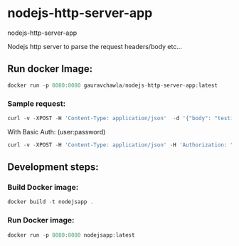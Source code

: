 # nodejs-http-server-app
nodejs-http-server-app

Nodejs http server to parse the request headers/body etc... 

## Run docker Image:
```javascript
docker run -p 8080:8080 gauravchawla/nodejs-http-server-app:latest
```

### Sample request:
```javascript
curl -v -XPOST -H 'Content-Type: application/json'  -d '{"body": "testing"}' http://localhost:8080
```
With Basic Auth: (user:password)
```javascript
curl -v -XPOST -H 'Content-Type: application/json' -H 'Authorization: "Basic dXNlcjpwYXNzd29yZA=="' -d '{"key": "value"}' http://localhost:8080
```

## Development steps:

### Build Docker image:
```javascript
docker build -t nodejsapp .
```
### Run Docker image:
```javascript
docker run -p 8080:8080 nodejsapp:latest
```
